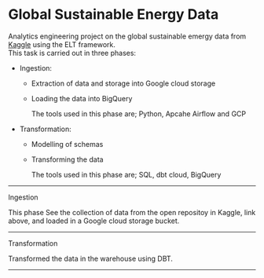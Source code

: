 # Global Sustainable Energy Data

Analytics engineering project on the global sustainable emergy data from [Kaggle](https://www.kaggle.com/datasets/anshtanwar/global-data-on-sustainable-energy) using the ELT framework. <br>
This task is carried out in three phases:
- Ingestion:
  - Extraction of data and storage into Google cloud storage
  - Loading the data into BigQuery
    
    The tools used in this phase are; Python, Apcahe Airflow and GCP
    
- Transformation:
  - Modelling of schemas
  - Transforming the data

     The tools used in this phase are; SQL, dbt cloud, BigQuery

---

Ingestion

This phase See the collection of data from the open repositoy in Kaggle, link above, and loaded in a Google cloud storage bucket.

---

Transformation

Transformed the data in the warehouse using DBT.

---
